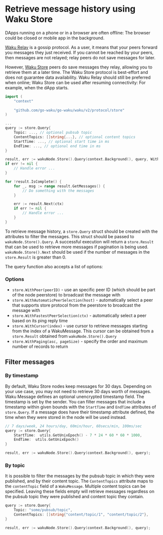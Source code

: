 Retrieve message history using Waku Store
===

DApps running on a phone or in a browser are often offline: The browser could be closed or mobile app in the background.

[Waku Relay](https://rfc.vac.dev/spec/11/) is a gossip protocol. As a user, it means that your peers forward you messages they just received. If you cannot be reached by your peers, then messages are not relayed; relay peers do not save messages for later.

However, [Waku Store](https://rfc.vac.dev/spec/13/) peers do save messages they relay, allowing you to retrieve them at a later time. The Waku Store protocol is best-effort and does not guarantee data availability. Waku Relay should still be preferred when online; Waku Store can be used after resuming connectivity: For example, when the dApp starts.


```go
import (
    "context"
    
    "github.com/go-waku/go-waku/waku/v2/protocol/store"
)

...
query := store.Query{
    Topic: ..., // optional pubsub topic
    ContentTopics: []string{...}, // optional content topics
    StartTime: ..., // optional start time in ms
    EndTime: ..., // optional end time in ms
}

result, err := wakuNode.Store().Query(context.Background(), query, WithPaging(true, 20));
if err != nil {
    // Handle error ...
}

for !result.IsComplete() {
    for _, msg := range result.GetMessages() {
        // Do something with the messages
    }

    err := result.Next(ctx)
    if err != nil {
        // Handle error ...
    }
}
```

To retrieve message history, a `store.Query` struct should be created with the attributes to filter the messages. This struct should be passed to `wakuNode.Store().Query`. A successful execution will return a `store.Result` that can be used to retrieve more messages if pagination is being used. `wakuNode.Store().Next` should be used if the number of messages in the `store.Result` is greater than 0.

The query function also accepts a list of options:

### Options
- `store.WithPeer(peerID)` - use an specific peer ID (which should be part of the node peerstore) to broadcast the message with 
- `store.WithAutomaticPeerSelection(host)` - automatically select a peer that supports store protocol from the peerstore to broadcast the message with
- `store.WithFastestPeerSelection(ctx)` - automatically select a peer based on its ping reply time
- `store.WithCursor(index)` - use cursor to retrieve messages starting from the index of a WakuMessage. This cursor can be obtained from a `store.Result` obtained from `wakuNode.Store().Query` 
- `store.WithPaging(asc, pageSize)` - specify the order and maximum number of records to return

## Filter messages

### By timestamp
By default, Waku Store nodes keep messages for 30 days. Depending on your use case, you may not need to retrieve 30 days worth of messages. Waku Message defines an optional unencrypted timestamp field. The timestamp is set by the sender. 
You can filter messages that include a timestamp within given bounds with the `StartTime` and `EndTime` attributes of `store.Query`. If a message does have their timestamp attribute defined, the time when they were stored in the node will be used instead.

```go
// 7 days/week, 24 hours/day, 60min/hour, 60secs/min, 100ms/sec
query := store.Query{
    StartTime:  utils.GetUnixEpoch() - 7 * 24 * 60 * 60 * 1000,
    EndTime:  utils.GetUnixEpoch()
}

result, err := wakuNode.Store().Query(context.Background(), query);
```

### By topic
It is possible to filter the messages by the pubsub topic in which they were published, and by their content topic. The `ContentTopics` attribute maps to the `contentTopic` field of a `WakuMessage`. Multiple content topics can be specified. Leaving these fields empty will retrieve messages regardless on the pubsub topic they were published and content topic they contain.
```go
query := store.Query{
    Topic: "some/pubsub/topic",
    ContentTopics: []string{"content/topic/1", "content/topic/2"},
}

result, err := wakuNode.Store().Query(context.Background(), query);
```